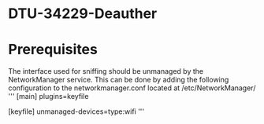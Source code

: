 # DTU-34229-Deauther

# Prerequisites
The interface used for sniffing should be unmanaged by the NetworkManager service. This can be done by adding the following configuration to the networkmanager.conf located at /etc/NetworkManager/
'''
[main]
plugins=keyfile

[keyfile]
unmanaged-devices=type:wifi
'''

